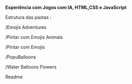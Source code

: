 <p><b>Experiência com Jogos com IA, HTML,CSS e JavaScript</p></b>
<p>Estrutura das pastas :</p>
<p>/Emojis Adventures</p>
<p>/Pintar com Emojis Animais</p>
<p>/Pintar com Emojis</p>
<p>/PopuBalloons</p>
<p>/Water Balloons Flowers</p>
<p>Readme</p>
